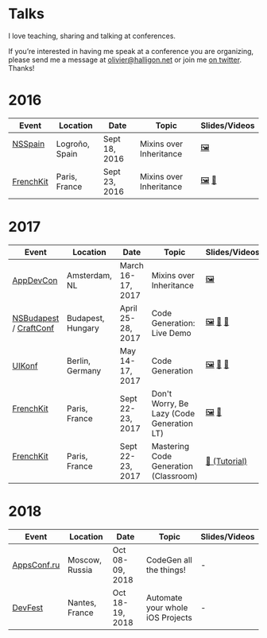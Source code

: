 # Talks

I love teaching, sharing and talking at conferences.

If you’re interested in having me speak at a conference you are organizing, please send me a message at <olivier@halligon.net> or join me [on twitter](https://twitter.com/aligatr). Thanks!

# 2016

| Event                              | Location          | Date              | Topic                       | Slides/Videos     |
|------------------------------------|-------------------|-------------------|-----------------------------|-------------------|
| [NSSpain][1e]                      | Logroño, Spain    | Sept 18, 2016     | Mixins over Inheritance     | [🖼][1s]          |
| [FrenchKit][2e]                    | Paris, France     | Sept 23, 2016     | Mixins over Inheritance     | [🖼][2s] [🎥][2v] |

# 2017

| Event                              | Location          | Date              | Topic                       | Slides/Videos     |
|------------------------------------|-------------------|-------------------|-----------------------------|-------------------|
| [AppDevCon][3e]                    | Amsterdam, NL     | March 16-17, 2017 | Mixins over Inheritance     | [🖼][3s]          |
| [NSBudapest][4e] / [CraftConf][4f] | Budapest, Hungary | April 25-28, 2017 | Code Generation: Live Demo  | [🖼][4s] [🎥][4v] [📑][4c] |
| [UIKonf][5e]                       | Berlin, Germany   | May 14-17, 2017   | Code Generation             | [🖼][5s] [🎥][5v] [📑][5c] |
| [FrenchKit][2e]                    | Paris, France     | Sept 22-23, 2017  | Don't Worry, Be Lazy (Code Generation LT)   | [🖼][6s] [🎥][6v] |
| [FrenchKit][2e]                    | Paris, France     | Sept 22-23, 2017  | Mastering Code Generation (Classroom) | [📑 (Tutorial)][7c] |

# 2018

| Event                              | Location          | Date              | Topic                       | Slides/Videos     |
|------------------------------------|-------------------|-------------------|-----------------------------|-------------------|
| [AppsConf.ru][8e]                  | Moscow, Russia    | Oct 08-09, 2018   | CodeGen all the things!     | - |
| [DevFest][9e]                      | Nantes, France    | Oct 18-19, 2018   | Automate your whole iOS Projects | - |

[1e]: http://2016.nsspain.com
[1s]: https://speakerdeck.com/alisoftware/mixins-over-inheritance

[2e]: http://frenchkit.fr
[2s]: https://speakerdeck.com/alisoftware/mixins-over-inheritance-frenchkit-16
[2v]: https://youtu.be/BSn4jlunn4I

[3e]: http://appdevcon.nl
[3s]: https://speakerdeck.com/alisoftware/mixins-over-inheritance-appdevcon-17

[4e]: https://www.meetup.com/NSBudapest/events/238405994/
[4f]: https://craft-conf.com
[4s]: https://speakerdeck.com/alisoftware/code-generation-in-swift-live-demo-nsbudapest-04-dot-2017
[4v]: http://www.ustream.tv/recorded/103135632
[4c]: https://github.com/AliSoftware/CodeGenDemo

[5e]: http://www.uikonf.com
[5s]: https://speakerdeck.com/alisoftware/code-generation-in-swift-uikonf-17
[5c]: https://gist.github.com/AliSoftware/c2e1bf8c7fb0f5e742609c9516780123
[5v]: https://youtu.be/x_viZfIe8tY

[6s]: https://speakerdeck.com/alisoftware/dont-worry-be-lazy-swiftgen-sourcery-and-gyro
[6v]: https://youtu.be/3i1k6H2jzVQ

[7c]: https://github.com/FrenchKit/Mastering-code-generation-Classroom

[8e]: http://appsconf.ru/2018
[9e]: https://devfest2018-site.firebaseapp.com
